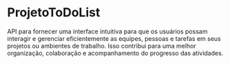 # ProjetoToDoList
 API para fornecer uma interface intuitiva para que os usuários possam interagir e gerenciar eficientemente as equipes, pessoas e tarefas em seus projetos ou ambientes de trabalho. Isso contribui para uma melhor organização, colaboração e acompanhamento do progresso das atividades.
